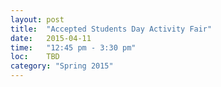 ```yaml
---
layout: post
title:  "Accepted Students Day Activity Fair"
date:   2015-04-11
time:   "12:45 pm - 3:30 pm"
loc:    TBD
category: "Spring 2015"
---
```


